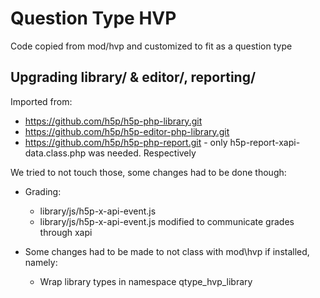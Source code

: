 # Question Type HVP

Code copied from mod/hvp and customized to fit as a question type

## Upgrading library/ & editor/, reporting/

Imported from:
- https://github.com/h5p/h5p-php-library.git
- https://github.com/h5p/h5p-editor-php-library.git
- https://github.com/h5p/h5p-php-report.git - only h5p-report-xapi-data.class.php was needed.
Respectively

We tried to not touch those, some changes had to be done though:
- Grading:
  - library/js/h5p-x-api-event.js 
  - library/js/h5p-x-api-event.js
  modified to communicate grades through xapi
  
- Some changes had to be made to not class with mod\hvp if installed, namely:
  - Wrap library types in namespace qtype_hvp_library

